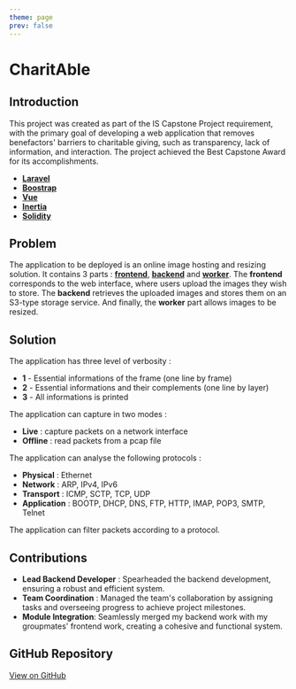 ```yaml
---
theme: page
prev: false
---
```


<script setup>
  import InflowProblem from './InflowProblem.vue'
  import InflowSample from './InflowSample.vue'
</script>

# CharitAble

## Introduction

This project was created as part of the IS Capstone Project requirement, with the primary goal of developing a web application that removes benefactors' barriers to charitable giving, such as transparency, lack of information, and interaction. The project achieved the Best Capstone Award for its accomplishments.

- [**Laravel**](https://laravel.com/)
- [**Boostrap**](https://getbootstrap.com/)
- [**Vue**](https://vuejs.org/)
- [**Inertia**](https://inertiajs.com/)
- [**Solidity**](https://soliditylang.org/)

## Problem

The application to be deployed is an online image hosting and resizing solution. It contains 3 parts : [**frontend**](https://github.com/EthanAndreas/CloudAppDeployment/tree/main/web), [**backend**](https://github.com/EthanAndreas/CloudAppDeployment/tree/main/api) and [**worker**](https://github.com/EthanAndreas/CloudAppDeployment/tree/main/api). The **frontend** corresponds to the web interface, where users upload the images they wish to store. The **backend** retrieves the uploaded images and stores them on an S3-type storage service. And finally, the **worker** part allows images to be resized.

<InflowProblem />

## Solution

The application has three level of verbosity :

- **1** - Essential informations of the frame (one line by frame)
- **2** - Essential informations and their complements (one line by layer)
- **3** - All informations is printed   

The application can capture in two modes :

- **Live** : capture packets on a network interface
- **Offline** : read packets from a pcap file

The application can analyse the following protocols :

- **Physical** : Ethernet
- **Network** : ARP, IPv4, IPv6
- **Transport** : ICMP, SCTP, TCP, UDP
- **Application** : BOOTP, DHCP, DNS, FTP, HTTP, IMAP, POP3, SMTP, Telnet

The application can filter packets according to a protocol.

<InflowSample />

## Contributions

- **Lead Backend Developer** : Spearheaded the backend development, ensuring a robust and efficient system.
- **Team Coordination** : Managed the team's collaboration by assigning tasks and overseeing progress to achieve project milestones.
- **Module Integration**: Seamlessly merged my backend work with my groupmates' frontend work, creating a cohesive and functional system.

## GitHub Repository

[View on GitHub](https://github.com/simonpangan/charitAble)